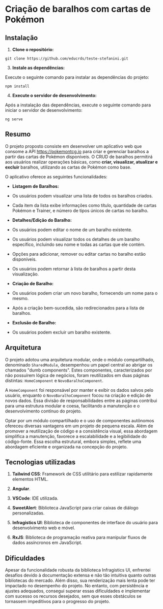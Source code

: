 
  

# Criação de baralhos com cartas de Pokémon

  

## Instalação

1.  **Clone o repositório:**

  

`git clone https://github.com/educrds/teste-stefanini.git`

3.  **Instale as dependências:**

Execute o seguinte comando para instalar as dependências do projeto:

`npm install`

4.  **Execute o servidor de desenvolvimento:**

Após a instalação das dependências, execute o seguinte comando para iniciar o servidor de desenvolvimento:

`ng serve`

  

## Resumo

  

O projeto proposto consiste em desenvolver um aplicativo web que consome a API https://pokemontcg.io para criar e gerenciar baralhos a partir das cartas de Pokémon disponíveis. O CRUD de baralhos permitirá aos usuários realizar operações básicas, como **criar, visualizar, atualizar e excluir** baralhos, utilizando as cartas de Pokémon como base.

  

O aplicativo oferece as seguintes funcionalidades:

  

-  **Listagem de Baralhos:**

- Os usuários podem visualizar uma lista de todos os baralhos criados.

- Cada item da lista exibe informações como título, quantidade de cartas Pokémon e Trainer, e número de tipos únicos de cartas no baralho.

-  **Detalhes/Edição do Baralho:**

- Os usuários podem editar o nome de um baralho existente.

- Os usuários podem visualizar todos os detalhes de um baralho específico, incluindo seu nome e todas as cartas que ele contém.

- Opções para adicionar, remover ou editar cartas no baralho estão disponíveis.

- Os usuários podem retornar à lista de baralhos a partir desta visualização.

-  **Criação de Baralho:**

- Os usuários podem criar um novo baralho, fornecendo um nome para o mesmo.

- Após a criação bem-sucedida, são redirecionados para a lista de baralhos.

-  **Exclusão de Baralho:**

- Os usuários podem excluir um baralho existente.

  
  

## Arquitetura

O projeto adotou uma arquitetura modular, onde o módulo compartilhado, denominado `SharedModule`, desempenhou um papel central ao abrigar os chamados "dumb components". Estes componentes, caracterizados por não possuírem lógica de negócios, foram reutilizados em duas páginas distintas: `HomeComponent` e `NovoBaralhoComponent`.

  

A `HomeComponent` foi responsável por manter e exibir os dados salvos pelo usuário, enquanto o `NovoBaralhoComponent` focou na criação e edição de novos dados. Essa divisão de responsabilidades entre as páginas contribui para uma estrutura modular e coesa, facilitando a manutenção e o desenvolvimento contínuo do projeto.

  

Optar por um módulo compartilhado e o uso de componentes autônomos ofereceu diversas vantagens em um projeto de pequena escala. Além de promover a reutilização de código e a consistência visual, essa abordagem simplifica a manutenção, favorece a escalabilidade e a legibilidade do código-fonte. Essa escolha estrutural, embora simples, reflete uma abordagem eficiente e organizada na concepção do projeto.

  

## Tecnologias utilizadas

1.  **Tailwind CSS**: Framework de CSS utilitário para estilizar rapidamente elementos HTML.

2.  **Angular**.

3.  **VSCode**: IDE utilizada.

4.  **SweetAlert**: Biblioteca JavaScript para criar caixas de diálogo personalizadas.

5.  **Infragistics UI**: Biblioteca de componentes de interface do usuário para desenvolvimento web e móvel.

6.  **RxJS**: Biblioteca de programação reativa para manipular fluxos de dados assíncronos em JavaScript.

  

## Dificuldades

Apesar da funcionalidade robusta da biblioteca Infragistics UI, enfrentei desafios devido à documentação extensa e não tão intuitiva quanto outras bibliotecas do mercado. Além disso, sua renderização mais lenta pode ter impactado no desempenho do projeto. No entanto, com persistência e ajustes adequados, consegui superar essas dificuldades e implementar com sucesso os recursos desejados, sem que esses obstáculos se tornassem impeditivos para o progresso do projeto.